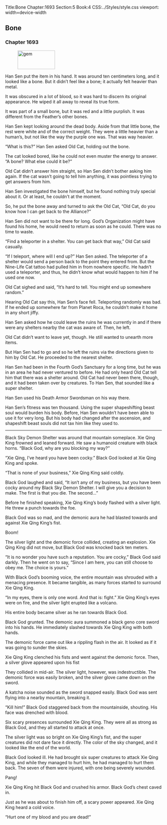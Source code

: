 Title:Bone 
Chapter:1693 
Section:5 
Book:4 
CSS:../Styles/style.css 
viewport: width=device-width
  
## Bone
### Chapter 1693 
<figure>
	<img src="../Images/gem.gif" alt="gem" id="gem" width="120" height="60" />
</figure>
  

  
  Han Sen put the item in his hand. It was around ten centimeters long, and it looked like a bone. But it didn’t feel like a bone; it actually felt heavier than metal.

It was obscured in a lot of blood, so it was hard to discern its original appearance. He wiped it all away to reveal its true form.

It was part of a small bone, but it was red and a little purplish. It was different from the Feather’s other bones.

Han Sen kept looking around the dead body. Aside from that little bone, the rest were white and of the correct weight. They were a little heavier than a human’s, but not like the way the purple one was. That was way heavier.

“What is this?” Han Sen asked Old Cat, holding out the bone.

The cat looked bored, like he could not even muster the energy to answer. “A bone? What else could it be?”

Old Cat didn’t answer him straight, so Han Sen didn’t bother asking him again. If the cat wasn’t going to tell him anything, it was pointless trying to get answers from him.

Han Sen investigated the bone himself, but he found nothing truly special about it. Or at least, he couldn’t at the moment.

So, he put the bone away and turned to ask the Old Cat, “Old Cat, do you know how I can get back to the Alliance?”

Han Sen did not want to be there for long. God’s Organization might have found his home, he would need to return as soon as he could. There was no time to waste.

“Find a teleporter in a shelter. You can get back that way,” Old Cat said casually.

“If I teleport, where will I end up?” Han Sen asked. The teleporter of a shelter would send a person back to the point they entered from. But the Nine-Life Cat tattoo had pulled him in from nowhere specific. He hadn’t used a teleporter, and thus, he didn’t know what would happen to him if he used one now.

Old Cat sighed and said, “It’s hard to tell. You might end up somewhere random.”

Hearing Old Cat say this, Han Sen’s face fell. Teleporting randomly was bad. If he ended up somewhere far from Planet Roca, he couldn’t make it home in any short jiffy.

Han Sen asked how he could leave the ruins he was currently in and if there were any shelters nearby the cat was aware of. Then, he left.

Old Cat didn’t want to leave yet, though. He still wanted to unearth more items.

But Han Sen had to go and so he left the ruins via the directions given to him by Old Cat. He proceeded to the nearest shelter.

Han Sen had been in the Fourth God’s Sanctuary for a long time, but he was in an area he had never ventured to before. He had only heard Old Cat tell him that there was a shelter around. Old Cat had never been there, though, and it had been taken over by creatures. To Han Sen, that sounded like a super shelter.

Han Sen used his Death Armor Swordsman on his way there.

Han Sen’s fitness was ten thousand. Using the super shapeshifting beast soul would burden his body. Before, Han Sen wouldn’t have been able to use it for very long. But his body had changed after the ascension, and shapeshift beast souls did not tax him like they used to.

***

Black Sky Demon Shelter was around that mountain someplace. Xie Qing King frowned and leaned forward. He saw a humanoid creature with black horns. “Black God, why are you blocking my way?”

“Xie Qing, I’ve heard you have been cocky.” Black God looked at Xie Qing King and spoke.

“That is none of your business,” Xie Qing King said coldly.

Black God laughed and said, “It isn’t any of my business, but you have been cocky around my Black Sky Demon Shelter. I will give you a decision to make. The first is that you die. The second…”

Before he finished speaking, Xie Qing King’s body flashed with a silver light. He threw a punch towards the foe.

Black God was so mad, and the demonic aura he had blasted towards and against Xie Qing King’s fist.

Boom!

The silver light and the demonic force collided, creating an explosion. Xie Qing King did not move, but Black God was knocked back ten meters.

“It is no wonder you have such a reputation. You are cocky,” Black God said darkly. Then he went on to say, “Since I am here, you can still choose to obey me. The choice is yours.”

With Black God’s booming voice, the entire mountain was shrouded with a menacing presence. It became tangible, as many forces started to surround Xie Qing King.

“In my eyes, there is only one word. And that is: fight.” Xie Qing King’s eyes were on fire, and the silver light erupted like a volcano.

His entire body became silver as he ran towards Black God.

Black God grunted. The demonic aura summoned a black geno core sword into his hands. He immediately slashed towards Xie Qing King with both hands.

The demonic force came out like a rippling flash in the air. It looked as if it was going to sunder the skies.

Xie Qing King clenched his fists and went against the demonic force. Then, a silver glove appeared upon his fist

They collided in mid-air. The silver light, however, was indestructible. The demonic force was easily broken, and the silver glove came down on the sword.

A katcha noise sounded as the sword snapped easily. Black God was sent flying into a nearby mountain, breaking it.

“Kill him!” Black God staggered back from the mountainside, shouting. His face was drenched with blood.

Six scary presences surrounded Xie Qing King. They were all as strong as Black God, and they all started to attack at once.

The silver light was so bright on Xie Qing King’s fist, and the super creatures did not dare face it directly. The color of the sky changed, and it looked like the end of the world.

Black God looked ill. He had brought six super creatures to attack Xie Qing King, and while they managed to hurt him, he had managed to hurt them back. The seven of them were injured, with one being severely wounded.

Pang!

Xie Qing King hit Black God and crushed his armor. Black God’s chest caved in.

Just as he was about to finish him off, a scary power appeared. Xie Qing King heard a cold voice.

“Hurt one of my blood and you are dead!”
